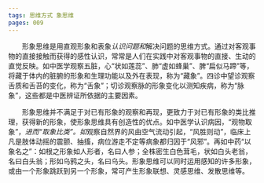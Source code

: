 ```yaml
---
tags: 思维方式 象思维
pages: 009
---
```

&emsp;&emsp;形象思维是用直观形象和表象<dfn>认识问题和</dfn>解决问题的思维方式。通过对客观事物的直接接触而获得的感性认识，常常是人们在实践中对客观事物的直接、生动的直觉反映。如中医学观察五脏，心“状如莲蕊”、肺“虚如蜂巢”、脾“扁似马蹄”等，将藏于体内的脏腑的形象和生理功能以及外在表现，称为“藏象”。四诊中望诊观察舌质和舌苔的变化，称为“舌象”；切诊观察脉的形象变化以测知疾病，称为“脉象”，这些都是中医辨证所依据的主要因素。

&emsp;&emsp;形象思维并不满足于对已有形象的观察和再现，更致力于对已有形象的类比推理，获得新的形象，使形象思维具有创造性的优点。如中医学认识病因，“观物取象”，<dfn>进而“取象比类”。如</dfn>观察自然界的风由空气流动引起，“风胜则动”，临床上凡是肢体动摇的震颤、抽搐，病位游走不定等病象都归因于“风邪”。再如中药“以象名之”：如根之形象如人形者，名曰人参；全株密生白色茸毛，状如白头老翁，名曰白头翁；形如乌鸦之头，名曰乌头。形象思维可以同时运用感知的许多形象，或由一个形象跳跃到另一个形象，常可产生形象联想、灵感思维、发散思维等。